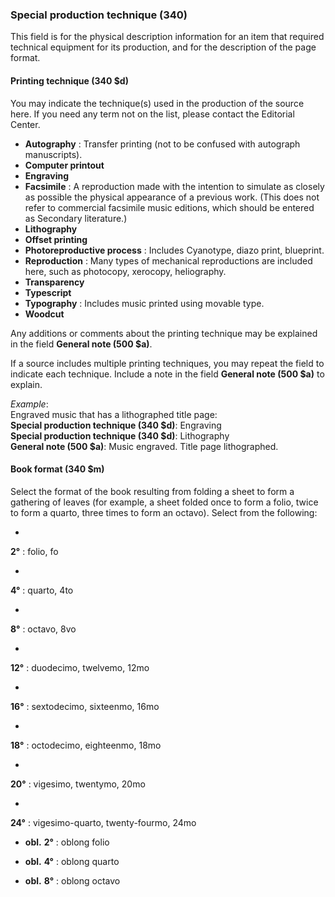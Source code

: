 ### Special production technique (340)
This field is for the physical description information for an item that required technical equipment for its production, and for the description of the page format.


#### Printing technique (340 $d)

You may indicate the technique(s) used in the production of the source here. If you need any term not on the list, please contact the Editorial Center.

- **Autography** : Transfer printing (not to be confused with autograph manuscripts).
- **Computer printout**
- **Engraving**
- **Facsimile** : A reproduction made with the intention to simulate as closely as possible the physical appearance of a previous work. (This does not refer to commercial facsimile music editions, which should be entered as Secondary literature.)
- **Lithography**
- **Offset printing**
- **Photoreproductive process** : Includes Cyanotype, diazo print, blueprint.
- **Reproduction** : Many types of mechanical reproductions are included here, such as photocopy, xerocopy, heliography.
- **Transparency**
- **Typescript**
- **Typography** : Includes music printed using movable type.
- **Woodcut**



Any additions or comments about the printing technique may be explained in the field **General note (500 $a)**.

If a source includes multiple printing techniques, you may repeat the field to indicate each technique. Include a note in the field **General note (500 $a)** to explain.

_Example_:  
Engraved music that has a lithographed title page:  
**Special production technique (340 $d)**: Engraving  
**Special production technique (340 $d)**: Lithography  
**General note (500 $a)**: Music engraved. Title page lithographed.



#### Book format (340 $m)

Select the format of the book resulting from folding a sheet to form a gathering of leaves (for example, a sheet folded once to form a folio, twice to form a quarto, three times to form an octavo). Select from the following:

-

**2°** : folio, fo

-

**4°** : quarto, 4to

-

**8°** : octavo, 8vo

-

**12°** : duodecimo, twelvemo, 12mo

-

**16°** : sextodecimo, sixteenmo, 16mo

-

**18°** : octodecimo, eighteenmo, 18mo

-

**20°** : vigesimo, twentymo, 20mo

-

**24°** : vigesimo-quarto, twenty-fourmo, 24mo

- **obl.**  **2°** : oblong folio

- **obl.**  **4°** : oblong quarto

- **obl.**  **8°** : oblong octavo